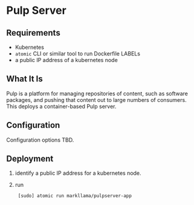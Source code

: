 # Pulp Server

## Requirements

* Kubernetes
* `atomic` CLI or similar tool to run Dockerfile LABELs
* a public IP address of a kubernetes node

## What It Is

Pulp is a platform for managing repositories of content, such as software packages, and pushing that content out to large numbers of consumers. This deploys a container-based Pulp server.

## Configuration

Configuration options TBD.

## Deployment

1. identify a public IP address for a kubernetes node.
2. run

        [sudo] atomic run markllama/pulpserver-app
